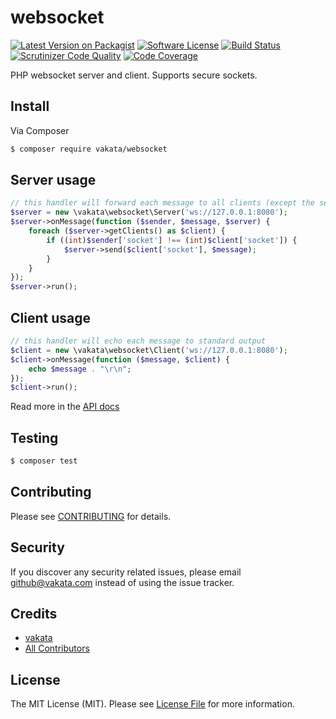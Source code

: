 # websocket

[![Latest Version on Packagist][ico-version]][link-packagist]
[![Software License][ico-license]](LICENSE.md)
[![Build Status][ico-travis]][link-travis]
[![Scrutinizer Code Quality][ico-code-quality]][link-scrutinizer]
[![Code Coverage][ico-scrutinizer]][link-scrutinizer]

PHP websocket server and client. Supports secure sockets.

## Install

Via Composer

``` bash
$ composer require vakata/websocket
```

## Server usage

``` php
// this handler will forward each message to all clients (except the sender)
$server = new \vakata\websocket\Server('ws://127.0.0.1:8080');
$server->onMessage(function ($sender, $message, $server) {
    foreach ($server->getClients() as $client) {
        if ((int)$sender['socket'] !== (int)$client['socket']) {
            $server->send($client['socket'], $message);
        }
    }
});
$server->run();
```

## Client usage

``` php
// this handler will echo each message to standard output
$client = new \vakata\websocket\Client('ws://127.0.0.1:8080');
$client->onMessage(function ($message, $client) {
    echo $message . "\r\n";
});
$client->run();
```

Read more in the [API docs](docs/README.md)

## Testing

``` bash
$ composer test
```


## Contributing

Please see [CONTRIBUTING](CONTRIBUTING.md) for details.

## Security

If you discover any security related issues, please email github@vakata.com instead of using the issue tracker.

## Credits

- [vakata][link-author]
- [All Contributors][link-contributors]

## License

The MIT License (MIT). Please see [License File](LICENSE.md) for more information. 

[ico-version]: https://img.shields.io/packagist/v/vakata/websocket.svg?style=flat-square
[ico-license]: https://img.shields.io/badge/license-MIT-brightgreen.svg?style=flat-square
[ico-travis]: https://img.shields.io/travis/vakata/websocket/master.svg?style=flat-square
[ico-scrutinizer]: https://img.shields.io/scrutinizer/coverage/g/vakata/websocket.svg?style=flat-square
[ico-code-quality]: https://img.shields.io/scrutinizer/g/vakata/websocket.svg?style=flat-square
[ico-downloads]: https://img.shields.io/packagist/dt/vakata/websocket.svg?style=flat-square
[ico-cc]: https://img.shields.io/codeclimate/github/vakata/websocket.svg?style=flat-square
[ico-cc-coverage]: https://img.shields.io/codeclimate/coverage/github/vakata/websocket.svg?style=flat-square

[link-packagist]: https://packagist.org/packages/vakata/websocket
[link-travis]: https://travis-ci.org/vakata/websocket
[link-scrutinizer]: https://scrutinizer-ci.com/g/vakata/websocket
[link-code-quality]: https://scrutinizer-ci.com/g/vakata/websocket
[link-downloads]: https://packagist.org/packages/vakata/websocket
[link-author]: https://github.com/vakata
[link-contributors]: ../../contributors
[link-cc]: https://codeclimate.com/github/vakata/websocket

